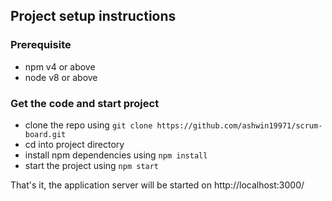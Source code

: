 
## Project setup instructions

### Prerequisite
- npm v4 or above
- node v8 or above


### Get the code and start project
- clone the repo using `git clone https://github.com/ashwin19971/scrum-board.git`
- cd into project directory
- install npm dependencies using `npm install`
- start the project using `npm start`

That's it, the application server will be started on http://localhost:3000/
